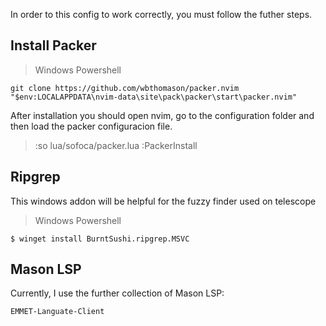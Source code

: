 In order to this config to work correctly, you must follow the futher steps.

## Install Packer
> Windows Powershell
```
git clone https://github.com/wbthomason/packer.nvim "$env:LOCALAPPDATA\nvim-data\site\pack\packer\start\packer.nvim"
```

After installation you should open nvim, go to the configuration folder and then load the packer configuracion file. 
> :so lua/sofoca/packer.lua
> :PackerInstall

## Ripgrep
This windows addon will be helpful for the fuzzy finder used on telescope
> Windows Powershell
```
$ winget install BurntSushi.ripgrep.MSVC
```

## Mason LSP
Currently, I use the further collection of Mason LSP:

~~~
EMMET-Languate-Client
~~~

